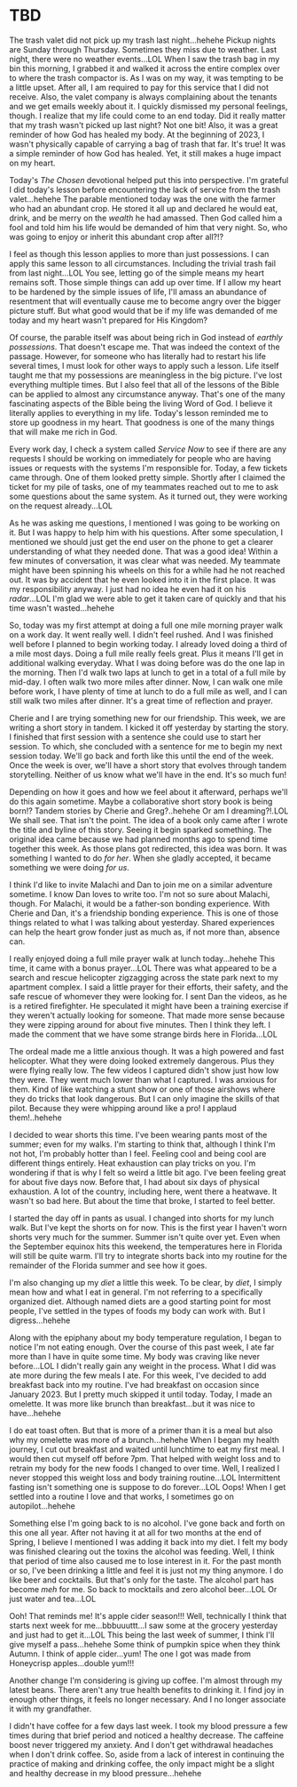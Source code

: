 # TBD

The trash valet did not pick up my trash last night...hehehe Pickup nights are Sunday through Thursday. Sometimes they miss due to weather. Last night, there were no weather events...LOL When I saw the trash bag in my bin this morning, I grabbed it and walked it across the entire complex over to where the trash compactor is. As I was on my way, it was tempting to be a little upset. After all, I am required to pay for this service that I did not receive. Also, the valet company is always complaining about the tenants and we get emails weekly about it. I quickly dismissed my personal feelings, though. I realize that my life could come to an end today. Did it really matter that my trash wasn't picked up last night? Not one bit! Also, it was a great reminder of how God has healed my body. At the beginning of 2023, I wasn't physically capable of carrying a bag of trash that far. It's true! It was a simple reminder of how God has healed. Yet, it still makes a huge impact on my heart.

Today's *The Chosen* devotional helped put this into perspective. I'm grateful I did today's lesson before encountering the lack of service from the trash valet...hehehe The parable mentioned today was the one with the farmer who had an abundant crop. He stored it all up and declared he would eat, drink, and be merry on the *wealth* he had amassed. Then God called him a fool and told him his life would be demanded of him that very night. So, who was going to enjoy or inherit this abundant crop after all?!?

I feel as though this lesson applies to more than just possessions. I can apply this same lesson to all circumstances. Including the trivial trash fail from last night...LOL You see, letting go of the simple means my heart remains soft. Those simple things can add up over time. If I allow my heart to be hardened by the simple issues of life, I'll amass an abundance of resentment that will eventually cause me to become angry over the bigger picture stuff. But what good would that be if my life was demanded of me today and my heart wasn't prepared for His Kingdom?

Of course, the parable itself was about being rich in God instead of *earthly possessions*. That doesn't escape me. That was indeed the context of the passage. However, for someone who has literally had to restart his life several times, I must look for other ways to apply such a lesson. Life itself taught me that my possessions are meaningless in the big picture. I've lost everything multiple times. But I also feel that all of the lessons of the Bible can be applied to almost any circumstance anyway. That's one of the many fascinating aspects of the Bible being the living Word of God. I believe it literally applies to everything in my life. Today's lesson reminded me to store up goodness in my heart. That goodness is one of the many things that will make me rich in God.

Every work day, I check a system called *Service Now* to see if there are any requests I should be working on immediately for people who are having issues or requests with the systems I'm responsible for. Today, a few tickets came through. One of them looked pretty simple. Shortly after I claimed the ticket for my pile of tasks, one of my teammates reached out to me to ask some questions about the same system. As it turned out, they were working on the request already...LOL

As he was asking me questions, I mentioned I was going to be working on it. But I was happy to help him with his questions. After some speculation, I mentioned we should just get the end user on the phone to get a clearer understanding of what they needed done. That was a good idea! Within a few minutes of conversation, it was clear what was needed. My teammate might have been spinning his wheels on this for a while had he not reached out. It was by accident that he even looked into it in the first place. It was my responsibility anyway. I just had no idea he even had it on his *radar*...LOL I'm glad we were able to get it taken care of quickly and that his time wasn't wasted...hehehe

So, today was my first attempt at doing a full one mile morning prayer walk on a work day. It went really well. I didn't feel rushed. And I was finished well before I planned to begin working today. I already loved doing a third of a mile most days. Doing a full mile really feels great. Plus it means I'll get in additional walking everyday. What I was doing before was do the one lap in the morning. Then I'd walk two laps at lunch to get in a total of a full mile by mid-day. I often walk two more miles after dinner. Now, I can walk one mile before work, I have plenty of time at lunch to do a full mile as well, and I can still walk two miles after dinner. It's a great time of reflection and prayer.

Cherie and I are trying something new for our friendship. This week, we are writing a short story in tandem. I kicked it off yesterday by starting the story. I finished that first session with a sentence she could use to start her session. To which, she concluded with a sentence for me to begin my next session today. We'll go back and forth like this until the end of the week. Once the week is over, we'll have a short story that evolves through tandem storytelling. Neither of us know what we'll have in the end. It's so much fun!

Depending on how it goes and how we feel about it afterward, perhaps we'll do this again sometime. Maybe a collaborative short story book is being born!? Tandem stories by Cherie and Greg?..hehehe Or am I dreaming?!.LOL We shall see. That isn't the point. The idea of a book only came after I wrote the title and byline of this story. Seeing it begin sparked something. The original idea came because we had planned months ago to spend time together this week. As those plans got redirected, this idea was born. It was something I wanted to do *for her*. When she gladly accepted, it became something we were doing *for us*.

I think I'd like to invite Malachi and Dan to join me on a similar adventure sometime. I know Dan loves to write too. I'm not so sure about Malachi, though. For Malachi, it would be a father-son bonding experience. With Cherie and Dan, it's a friendship bonding experience. This is one of those things related to what I was talking about yesterday. Shared experiences can help the heart grow fonder just as much as, if not more than, absence can.

I really enjoyed doing a full mile prayer walk at lunch today...hehehe This time, it came with a bonus prayer...LOL There was what appeared to be a search and rescue helicopter zigzagging across the state park next to my apartment complex. I said a little prayer for their efforts, their safety, and the safe rescue of whomever they were looking for. I sent Dan the videos, as he is a retired firefighter. He speculated it might have been a training exercise if they weren't actually looking for someone. That made more sense because they were zipping around for about five minutes. Then I think they left. I made the comment that we have some strange birds here in Florida...LOL

The ordeal made me a little anxious though. It was a high powered and fast helicopter. What they were doing looked extremely dangerous. Plus they were flying really low. The few videos I captured didn't show just how low they were. They went much lower than what I captured. I was anxious for them. Kind of like watching a stunt show or one of those airshows where they do tricks that look dangerous. But I can only imagine the skills of that pilot. Because they were whipping around like a pro! I applaud them!..hehehe

I decided to wear shorts this time. I've been wearing pants most of the summer; even for my walks. I'm starting to think that, although I think I'm not hot, I'm probably hotter than I feel. Feeling cool and being cool are different things entirely. Heat exhaustion can play tricks on you. I'm wondering if that is why I felt so weird a little bit ago. I've been feeling great for about five days now. Before that, I had about six days of physical exhaustion. A lot of the country, including here, went there a heatwave. It wasn't so bad here. But about the time that broke, I started to feel better.

I started the day off in pants as usual. I changed into shorts for my lunch walk. But I've kept the shorts on for now. This is the first year I haven't worn shorts very much for the summer. Summer isn't quite over yet. Even when the September equinox hits this weekend, the temperatures here in Florida will still be quite warm. I'll try to integrate shorts back into my routine for the remainder of the Florida summer and see how it goes.

I'm also changing up my *diet* a little this week. To be clear, by *diet*, I simply mean how and what I eat in general. I'm not referring to a specifically organized diet. Although named diets are a good starting point for most people, I've settled in the types of foods my body can work with. But I digress...hehehe

Along with the epiphany about my body temperature regulation, I began to notice I'm not eating enough. Over the course of this past week, I ate far more than I have in quite some time. My body was craving like never before...LOL I didn't really gain any weight in the process. What I did was ate more during the few meals I ate. For this week, I've decided to add breakfast back into my routine. I've had breakfast on occasion since January 2023. But I pretty much skipped it until today. Today, I made an omelette. It was more like brunch than breakfast...but it was nice to have...hehehe

I do eat toast often. But that is more of a primer than it is a meal but also why my omelette was more of a brunch...hehehe When I began my health journey, I cut out breakfast and waited until lunchtime to eat my first meal. I would then cut myself off before 7pm. That helped with weight loss and to retrain my body for the new foods I changed to over time. Well, I realized I never stopped this weight loss and body training routine...LOL Intermittent fasting isn't something one is suppose to do forever...LOL Oops! When I get settled into a routine I love and that works, I sometimes go on autopilot...hehehe

Something else I'm going back to is no alcohol. I've gone back and forth on this one all year. After not having it at all for two months at the end of Spring, I believe I mentioned I was adding it back into my diet. I felt my body was finished clearing out the toxins the alcohol was feeding. Well, I think that period of time also caused me to lose interest in it. For the past month or so, I've been drinking a little and feel it is just not my thing anymore. I do like beer and cocktails. But that's only for the taste. The alcohol part has become *meh* for me. So back to mocktails and zero alcohol beer...LOL Or just water and tea...LOL

Ooh! That reminds me! It's apple cider season!!! Well, technically I think that starts next week for me...bbbuuuttt...I saw some at the grocery yesterday and just had to get it...LOL This being the last week of summer, I think I'll give myself a pass...hehehe Some think of pumpkin spice when they think Autumn. I think of apple cider...yum! The one I got was made from Honeycrisp apples...double yum!!!

Another change I'm considering is giving up coffee. I'm almost through my latest beans. There aren't any true health benefits to drinking it. I find joy in enough other things, it feels no longer necessary. And I no longer associate it with my grandfather.

I didn't have coffee for a few days last week. I took my blood pressure a few times during that brief period and noticed a healthy decrease. The caffeine boost never triggered my anxiety. And I don't get withdrawal headaches when I don't drink coffee. So, aside from a lack of interest in continuing the practice of making and drinking coffee, the only impact might be a slight and healthy decrease in my blood pressure...hehehe

